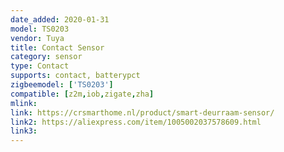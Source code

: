 ```yaml
---
date_added: 2020-01-31
model: TS0203
vendor: Tuya
title: Contact Sensor
category: sensor
type: Contact
supports: contact, batterypct
zigbeemodel: ['TS0203']
compatible: [z2m,iob,zigate,zha]
mlink: 
link: https://crsmarthome.nl/product/smart-deurraam-sensor/
link2: https://aliexpress.com/item/1005002037578609.html
link3: 
---
```

